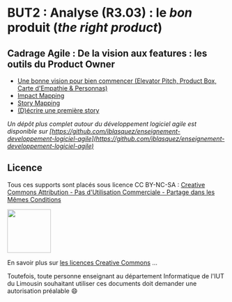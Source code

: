 # BUT2 : Analyse (R3.03) : le *bon* produit (*the right product*) <a id="R303"></a>

## Cadrage Agile : De la vision aux features : les outils du Product Owner  


- [Une bonne vision pour bien commencer (Elevator Pitch, Product Box, Carte d'Empathie & Personnas)](./cours/VisionProduit.pdf) 
- [Impact Mapping](./cours/ImpactMapping.pdf)  
- [Story Mapping](./cours/StoryMapping.pdf)  
- [(D)écrire une première story](./cours/DecrirePremiere_Story.pdf)  


*Un dépôt plus complet autour du développement logiciel agile est disponible sur [https://github.com/iblasquez/enseignement-developpement-logiciel-agile](https://github.com/iblasquez/enseignement-developpement-logiciel-agile)*



Licence
-------

Tous ces supports sont placés sous licence CC BY-NC-SA :  [Creative Commons
Attribution - Pas d'Utilisation Commerciale - Partage dans les Mêmes Conditions](https://creativecommons.org/licenses/by-nc-sa/4.0/)

<img src="https://licensebuttons.net/l/by-nc-sa/3.0/88x31.png" width="100">

En savoir plus sur [les licences Creative Commons](https://creativecommons.org/licenses/?lang=fr-FR) ...

Toutefois, toute personne enseignant au département Informatique de l'IUT du Limousin souhaitant utiliser ces documents doit demander une autorisation préalable :smile:






